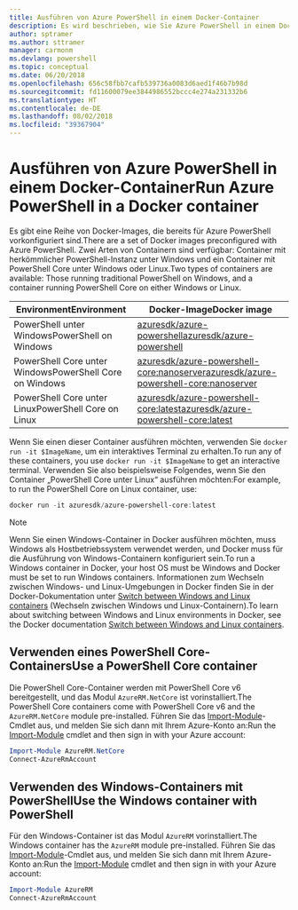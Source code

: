 ```yaml
---
title: Ausführen von Azure PowerShell in einem Docker-Container
description: Es wird beschrieben, wie Sie Azure PowerShell in einem Docker-Container ausführen.
author: sptramer
ms.author: sttramer
manager: carmonm
ms.devlang: powershell
ms.topic: conceptual
ms.date: 06/20/2018
ms.openlocfilehash: 656c58fbb7cafb539736a0083d6aed1f46b7b98d
ms.sourcegitcommit: fd11600079ee3844986552bccc4e274a231332b6
ms.translationtype: HT
ms.contentlocale: de-DE
ms.lasthandoff: 08/02/2018
ms.locfileid: "39367904"
---
```

# <a name="run-azure-powershell-in-a-docker-container"></a><span data-ttu-id="17893-103">Ausführen von Azure PowerShell in einem Docker-Container</span><span class="sxs-lookup"><span data-stu-id="17893-103">Run Azure PowerShell in a Docker container</span></span>

<span data-ttu-id="17893-104">Es gibt eine Reihe von Docker-Images, die bereits für Azure PowerShell vorkonfiguriert sind.</span><span class="sxs-lookup"><span data-stu-id="17893-104">There are a set of Docker images preconfigured with Azure PowerShell.</span></span> <span data-ttu-id="17893-105">Zwei Arten von Containern sind verfügbar: Container mit herkömmlicher PowerShell-Instanz unter Windows und ein Container mit PowerShell Core unter Windows oder Linux.</span><span class="sxs-lookup"><span data-stu-id="17893-105">Two types of containers are available: Those running traditional PowerShell on Windows, and a container running PowerShell Core on either Windows or Linux.</span></span>

| <span data-ttu-id="17893-106">Environment</span><span class="sxs-lookup"><span data-stu-id="17893-106">Environment</span></span> | <span data-ttu-id="17893-107">Docker-Image</span><span class="sxs-lookup"><span data-stu-id="17893-107">Docker image</span></span> |
|-------------|--------------|
| <span data-ttu-id="17893-108">PowerShell unter Windows</span><span class="sxs-lookup"><span data-stu-id="17893-108">PowerShell on Windows</span></span> | [<span data-ttu-id="17893-109">azuresdk/azure-powershell</span><span class="sxs-lookup"><span data-stu-id="17893-109">azuresdk/azure-powershell</span></span>](https://hub.docker.com/r/azuresdk/azure-powershell/) |
| <span data-ttu-id="17893-110">PowerShell Core unter Windows</span><span class="sxs-lookup"><span data-stu-id="17893-110">PowerShell Core on Windows</span></span> | [<span data-ttu-id="17893-111">azuresdk/azure-powershell-core:nanoserver</span><span class="sxs-lookup"><span data-stu-id="17893-111">azuresdk/azure-powershell-core:nanoserver</span></span>](https://hub.docker.com/r/azuresdk/azure-powershell-core/) |
| <span data-ttu-id="17893-112">PowerShell Core unter Linux</span><span class="sxs-lookup"><span data-stu-id="17893-112">PowerShell Core on Linux</span></span> | [<span data-ttu-id="17893-113">azuresdk/azure-powershell-core:latest</span><span class="sxs-lookup"><span data-stu-id="17893-113">azuresdk/azure-powershell-core:latest</span></span>](https://hub.docker.com/r/azuresdk/azure-powershell-core/) |

<span data-ttu-id="17893-114">Wenn Sie einen dieser Container ausführen möchten, verwenden Sie `docker run -it $ImageName`, um ein interaktives Terminal zu erhalten.</span><span class="sxs-lookup"><span data-stu-id="17893-114">To run any of these containers, you use `docker run -it $ImageName` to get an interactive terminal.</span></span> <span data-ttu-id="17893-115">Verwenden Sie also beispielsweise Folgendes, wenn Sie den Container „PowerShell Core unter Linux“ ausführen möchten:</span><span class="sxs-lookup"><span data-stu-id="17893-115">For example, to run the PowerShell Core on Linux container, use:</span></span>

```powershell
docker run -it azuresdk/azure-powershell-core:latest
```

> [!NOTE]
> <span data-ttu-id="17893-116">Wenn Sie einen Windows-Container in Docker ausführen möchten, muss Windows als Hostbetriebssystem verwendet werden, und Docker muss für die Ausführung von Windows-Containern konfiguriert sein.</span><span class="sxs-lookup"><span data-stu-id="17893-116">To run a Windows container in Docker, your host OS must be Windows and Docker must be set to run Windows containers.</span></span> <span data-ttu-id="17893-117">Informationen zum Wechseln zwischen Windows- und Linux-Umgebungen in Docker finden Sie in der Docker-Dokumentation unter [Switch between Windows and Linux containers](https://docs.docker.com/docker-for-windows/#switch-between-windows-and-linux-containers) (Wechseln zwischen Windows und Linux-Containern).</span><span class="sxs-lookup"><span data-stu-id="17893-117">To learn about switching between Windows and Linux environments in Docker, see the Docker documentation [Switch between Windows and Linux containers](https://docs.docker.com/docker-for-windows/#switch-between-windows-and-linux-containers).</span></span>

## <a name="use-a-powershell-core-container"></a><span data-ttu-id="17893-118">Verwenden eines PowerShell Core-Containers</span><span class="sxs-lookup"><span data-stu-id="17893-118">Use a PowerShell Core container</span></span>

<span data-ttu-id="17893-119">Die PowerShell Core-Container werden mit PowerShell Core v6 bereitgestellt, und das Modul `AzureRM.NetCore` ist vorinstalliert.</span><span class="sxs-lookup"><span data-stu-id="17893-119">The PowerShell Core containers come with PowerShell Core v6 and the `AzureRM.NetCore` module pre-installed.</span></span> <span data-ttu-id="17893-120">Führen Sie das [Import-Module](/powershell/module/microsoft.powershell.core/import-module)-Cmdlet aus, und melden Sie sich dann mit Ihrem Azure-Konto an:</span><span class="sxs-lookup"><span data-stu-id="17893-120">Run the [Import-Module](/powershell/module/microsoft.powershell.core/import-module) cmdlet and then sign in with your Azure account:</span></span>

```powershell
Import-Module AzureRM.NetCore
Connect-AzureRmAccount
```

## <a name="use-the-windows-container-with-powershell"></a><span data-ttu-id="17893-121">Verwenden des Windows-Containers mit PowerShell</span><span class="sxs-lookup"><span data-stu-id="17893-121">Use the Windows container with PowerShell</span></span>

<span data-ttu-id="17893-122">Für den Windows-Container ist das Modul `AzureRM` vorinstalliert.</span><span class="sxs-lookup"><span data-stu-id="17893-122">The Windows container has the `AzureRM` module pre-installed.</span></span> <span data-ttu-id="17893-123">Führen Sie das [Import-Module](/powershell/module/microsoft.powershell.core/import-module)-Cmdlet aus, und melden Sie sich dann mit Ihrem Azure-Konto an:</span><span class="sxs-lookup"><span data-stu-id="17893-123">Run the [Import-Module](/powershell/module/microsoft.powershell.core/import-module) cmdlet and then sign in with your Azure account:</span></span>

```powershell
Import-Module AzureRM
Connect-AzureRmAccount
```